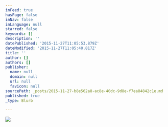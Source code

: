 ```yaml
---
inFeed: true
hasPage: false
inNav: false
inLanguage: null
starred: false
keywords: []
description: ''
datePublished: '2015-11-27T11:05:53.879Z'
dateModified: '2015-11-27T11:05:40.817Z'
title: ''
author: []
authors: []
publisher:
  name: null
  domain: null
  url: null
  favicon: null
sourcePath: _posts/2015-11-27-b8e562a8-ac8e-40dc-9d8e-f7ea84842c1e.md
published: true
_type: Blurb

---
```

![](https://the-grid-user-content.s3-us-west-2.amazonaws.com/6730a09c-4371-4010-9034-83da0f9034ac.jpg)